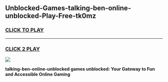 
## Unblocked-Games-talking-ben-online-unblocked-Play-Free-tk0mz
<h3>
<a href="https://premium76.site?title=talking-ben-online-unblocked&ref=10A">CLICK TO PLAY</a></h3>
<hr>

<h3>
<a href="https://premium76.site?title=talking-ben-online-unblocked&ref=10A">CLICK 2 PLAY</a>
  
</h3>

<a href="https://premium76.site?title=talking-ben-online-unblocked&ref=10A"><img src="https://clearcache.store/games.png"></a>


**talking-ben-online-unblocked games unblocked: Your Gateway to Fun and Accessible Online Gaming**
